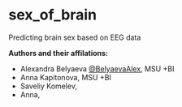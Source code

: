 # sex_of_brain
Predicting brain sex based on EEG data

**Authors and their affilations:**
- Alexandra Belyaeva [@BelyaevaAlex](https://github.com/BelyaevaAlex), MSU +BI
- Anna Kapitonova, MSU +BI
- Saveliy Komelev,
- Anna, 

